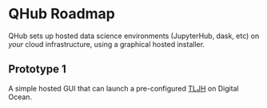 # QHub Roadmap

QHub sets up hosted data science environments (JupyterHub, dask, etc)
on *your* cloud infrastructure, using a graphical hosted installer.

## Prototype 1

A simple hosted GUI that can launch a pre-configured [TLJH](https://tljh.jupyter.org)
on Digital Ocean.